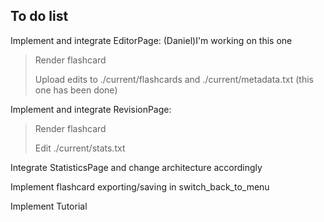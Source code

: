 ## To do list

Implement and integrate EditorPage:  (Daniel)I'm working on this one 
> Render flashcard
> 
> Upload edits to ./current/flashcards and ./current/metadata.txt (this one has been done)

Implement and integrate RevisionPage:
> Render flashcard
> 
> Edit ./current/stats.txt

Integrate StatisticsPage and change architecture accordingly

Implement flashcard exporting/saving in switch_back_to_menu

Implement Tutorial
